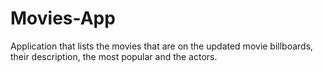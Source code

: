 # Movies-App
Application that lists the movies that are on the updated movie billboards, their description, the most popular and the actors.
